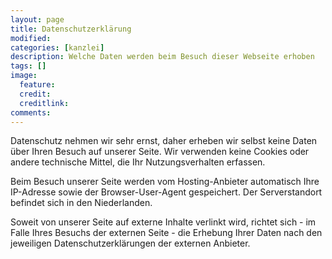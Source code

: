 ```yaml
---
layout: page
title: Datenschutzerklärung
modified:
categories: [kanzlei]
description: Welche Daten werden beim Besuch dieser Webseite erhoben
tags: []
image:
  feature:
  credit:
  creditlink:
comments:
---
```

Datenschutz nehmen wir sehr ernst, daher erheben wir selbst keine Daten über Ihren Besuch auf unserer Seite. Wir verwenden keine Cookies oder andere technische Mittel, die Ihr Nutzungsverhalten erfassen.

Beim Besuch unserer Seite werden vom Hosting-Anbieter automatisch Ihre IP-Adresse sowie der Browser-User-Agent gespeichert. Der Serverstandort befindet sich in den Niederlanden.

Soweit von unserer Seite auf externe Inhalte verlinkt wird, richtet sich - im Falle Ihres Besuchs der externen Seite - die Erhebung Ihrer Daten nach den jeweiligen Datenschutzerklärungen der externen Anbieter.
